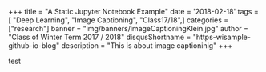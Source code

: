 +++
title = "A Static Jupyter Notebook Example"
date = '2018-02-18'
tags = [ "Deep Learning", "Image Captioning", "Class17/18",]
categories = ["research"]
banner = "img/banners/imageCaptioningKlein.jpg"
author = "Class of Winter Term 2017 / 2018"
disqusShortname = "https-wisample-github-io-blog"
description = "This is about image captioninig"
+++


test 